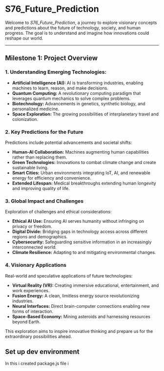 # S76_Future_Prediction

Welcome to *S76_Future_Prediction*, a journey to explore visionary concepts and predictions about the future of technology, society, and human progress. The goal is to understand and imagine how innovations could reshape our world.

---

## Milestone 1: Project Overview

### 1. Understanding Emerging Technologies:
- **Artificial Intelligence (AI):** AI is transforming industries, enabling machines to learn, reason, and make decisions.
- **Quantum Computing:** A revolutionary computing paradigm that leverages quantum mechanics to solve complex problems.
- **Biotechnology:** Advancements in genetics, synthetic biology, and personalized medicine.
- **Space Exploration:** The growing possibilities of interplanetary travel and colonization.

### 2. Key Predictions for the Future
Predictions include potential advancements and societal shifts:
- **Human-AI Collaboration:** Machines augmenting human capabilities rather than replacing them.
- **Green Technologies:** Innovations to combat climate change and create sustainable living.
- **Smart Cities:** Urban environments integrating IoT, AI, and renewable energy for efficiency and convenience.
- **Extended Lifespan:** Medical breakthroughs extending human longevity and improving quality of life.

### 3. Global Impact and Challenges
Exploration of challenges and ethical considerations:
- **Ethical AI Use:** Ensuring AI serves humanity without infringing on privacy or freedom.
- **Digital Divide:** Bridging gaps in technology access across different regions and demographics.
- **Cybersecurity:** Safeguarding sensitive information in an increasingly interconnected world.
- **Climate Resilience:** Adapting to and mitigating environmental changes.

### 4. Visionary Applications
Real-world and speculative applications of future technologies:
- **Virtual Reality (VR):** Creating immersive educational, entertainment, and work experiences.
- **Fusion Energy:** A clean, limitless energy source revolutionizing industries.
- **Neural Interfaces:** Direct brain-computer connections enabling new forms of interaction.
- **Space-Based Economy:** Mining asteroids and harnessing resources beyond Earth.

This exploration aims to inspire innovative thinking and prepare us for the extraordinary possibilities ahead.


## Set up dev environment 
In this i created package.js file i